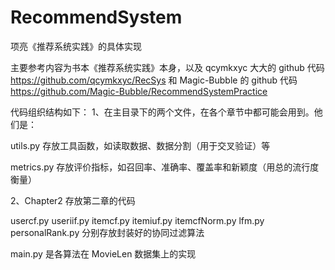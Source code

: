 # RecommendSystem
项亮《推荐系统实践》的具体实现



主要参考内容为书本《推荐系统实践》本身，以及 qcymkxyc 大大的 github 代码 https://github.com/qcymkxyc/RecSys 和 Magic-Bubble 的 github 代码 https://github.com/Magic-Bubble/RecommendSystemPractice



代码组织结构如下：
1、在主目录下的两个文件，在各个章节中都可能会用到。他们是：

utils.py 存放工具函数，如读取数据、数据分割（用于交叉验证）等

metrics.py 存放评价指标，如召回率、准确率、覆盖率和新颖度（用总的流行度衡量）

2、Chapter2 存放第二章的代码

usercf.py  useriif.py  itemcf.py  itemiuf.py  itemcfNorm.py  lfm.py  personalRank.py  分别存放封装好的协同过滤算法  

main.py  是各算法在 MovieLen 数据集上的实现




